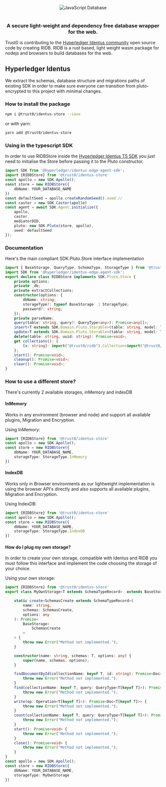 <p align="center">
  <img src="https://cdn.jsdelivr.net/gh/trust0-project/ridb@latest/docs/logo.svg" alt="JavaScript Database" />
  <br />
  <br />
  <h3 align="center">A secure light-weight and dependency free database wrapper for the web.</h3>
</p>

Trust0 is contributing to the [Hyperledger Identus community](https://github.com/hyperledger/identus) open source code by creating RIDB.
RIDB is a rust based, light weight wasm package for nodejs and browsers to build databases for the web.

## Hyperledger Identus
We extract the schemas, database structure and migrations paths of existing SDK in order to make sure everyone can transition from pluto-encrypted to this project with minimal changes.

### How to install the package

```bash
npm i @trust0/identus-store --save
```

or with yarn:

```bash
yarn add @trust0/identus-store
```

### Using in the typescript SDK

In order to use RIDBStore inside the [Hyperledger Identus TS SDK](https://github.com/input-output-hk/atala-prism-wallet-sdk-ts) you just need to initialise the Store before passing it to the Pluto constructor.

```typescript
import SDK from '@hyperledger/identus-edge-agent-sdk';
import {RIDBStore} from '@trust0/identus-store'
const apollo = new SDK.Apollo();
const store = new RIDBStore({
    dbName: YOUR_DATABASE_NAME
})
const defaultSeed = apollo.createRandomSeed().seed // 
const castor = new SDK.Castor(apollo)
const agent = await SDK.Agent.initialize({
    apollo,
    castor,
    mediatorDID,
    pluto: new SDK.Pluto(store, apollo),
    seed: defaultSeed
});
```

### Documentation
Here's the main compliant SDK.Pluto.Store interface implementation

```typescript
import { BaseStorage, QueryType, SchemaType, StorageType } from '@trust0/ridb';
import SDK from '@hyperledger/identus-edge-agent-sdk';
export declare class RIDBStore implements SDK.Pluto.Store {
    private options;
    private _db;
    private extractCollections;
    constructor(options: {
        dbName: string;
        storageType?: typeof BaseStorage  | StorageType;
        password?: string;
    });
    private parseName;
    query(table: string, query?: QueryType<any>): Promise<any[]>;
    insert<T extends SDK.Domain.Pluto.Storable>(table: string, model: T): Promise<void>;
    update<T extends SDK.Domain.Pluto.Storable>(table: string, model: T): Promise<void>;
    delete(table: string, uuid: string): Promise<void>;
    get collections(): {
        [x: string]: import("@trust0/ridb").Collection<import("@trust0/ridb").Schema<SchemaType>>;
    };
    start(): Promise<void>;
    cleanup(): Promise<void>;
    clear(): Promise<void>;
}
```

### How to use a different store?
There's currently 2 available storages, inMemory and indexDB

#### InMemory
Works in any environment (browser and node) and support all available plugins, Migration and Encryption.

Using InMemory:

```typescript 
import {RIDBStore} from '@trust0/identus-store'
const apollo = new SDK.Apollo();
const store = new RIDBStore({
    dbName: YOUR_DATABASE_NAME,
    storageType: StorageType.InMemory
})
```

#### IndexDB
Works only in Browser environments as our lightweight implementation is using the browser API's directly and also supports all available plugins, Migration and Encryption.

Using IndexDB:

```typescript 
import {RIDBStore} from '@trust0/identus-store'
const apollo = new SDK.Apollo();
const store = new RIDBStore({
    dbName: YOUR_DATABASE_NAME,
    storageType: StorageType.IndexDB
})
```

#### How do I plug my own storage?
In order to create your own storage, compatible with Identus and RIDB you must follow this interface and implement the code choosing the storage of your choice.

Using your own storage:

```typescript 
import {RIDBStore} from '@trust0/identus-store'
export class MyOwnStorage<T extends SchemaTypeRecord>  extends BaseStorage<T> {

    static create<SchemasCreate extends SchemaTypeRecord>(
        name: string,
        schemas: SchemasCreate,
        options: any
    ): Promise<
        BaseStorage<
            SchemasCreate
        >
    > {
        throw new Error("Method not implemented.");
    }

    constructor(name: string, schemas: T, options: any) {
        super(name, schemas, options);
    }

    findDocumentById(collectionName: keyof T, id: string): Promise<Doc<T[keyof T]> | null> {
        throw new Error("Method not implemented.");
    }
    find(collectionName: keyof T, query: QueryType<T[keyof T]>): Promise<Doc<T[keyof T]>[]> {
        throw new Error("Method not implemented.");
    }
    write(op: Operation<T[keyof T]>): Promise<Doc<T[keyof T]>> {
        throw new Error("Method not implemented.");
    }
    count(collectionName: keyof T, query: QueryType<T[keyof T]>): Promise<number> {
        throw new Error("Method not implemented.");
    }
    start(): Promise<void> {
        throw new Error("Method not implemented.");
    }
    close(): Promise<void> {
        throw new Error("Method not implemented.");
    }
}
const apollo = new SDK.Apollo();
const store = new RIDBStore({
    dbName: YOUR_DATABASE_NAME,
    storageType: MyOwnStorage
})
```